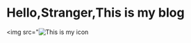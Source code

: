 # Hello,Stranger,This is my blog
<img src="<img src="https://i1.hdslb.com/bfs/face/00ccb5bb907cd952bf8fe721c2b1f92a87c12731.jpg@150w_150h.jpg" alt="This is my icon" title="Picture">

